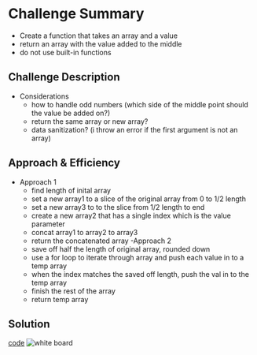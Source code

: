 # Challenge Summary

- Create a function that takes an array and a value
- return an array with the value added to the middle
- do not use built-in functions

## Challenge Description

- Considerations
  - how to handle odd numbers (which side of the middle point should the value be added on?)
  - return the same array or new array?
  - data sanitization? (i throw an error if the first argument is not an array)

## Approach & Efficiency

- Approach 1
  - find length of inital array
  - set a new array1 to a slice of the original array from 0 to 1/2 length
  - set a new array3 to to the slice from 1/2 length to end
  - create a new array2 that has a single index which is the value parameter
  - concat array1 to array2 to array3
  - return the concatenated array
-Approach 2
  - save off half the length of original array, rounded down
  - use a for loop to iterate through array and push each value in to a temp array
  - when the index matches the saved off length, push the val in to the temp array
  - finish the rest of the array
  - return temp array

## Solution

[code](/array-shift.js)
![white board](/assets/array-shift.jpg)